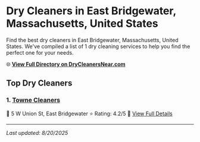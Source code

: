 # Dry Cleaners in East Bridgewater, Massachusetts, United States

Find the best dry cleaners in East Bridgewater, Massachusetts, United States. We've compiled a list of 1 dry cleaning services to help you find the perfect one for your needs.

🌐 **[View Full Directory on DryCleanersNear.com](https://drycleanersnear.com/city/US/Massachusetts/East%20Bridgewater)**

## Top Dry Cleaners

### 1. [Towne Cleaners](https://drycleanersnear.com/dryCleaner/68819406a2f5b6ba0749a2cc/towne-cleaners)
📍 5 W Union St, East Bridgewater
⭐ Rating: 4.2/5
🔗 [View Full Details](https://drycleanersnear.com/dryCleaner/68819406a2f5b6ba0749a2cc/towne-cleaners)


---

*Last updated: 8/20/2025*
